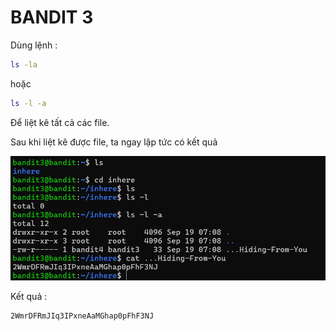 # BANDIT 3

Dùng lệnh :
```bash
ls -la
```

hoặc 
```bash
ls -l -a
```

Để liệt kê tất cả các file.

Sau khi liệt kê được file, ta ngay lập tức có kết quả

![](huh.png)

Kết quả :
```
2WmrDFRmJIq3IPxneAaMGhap0pFhF3NJ
```